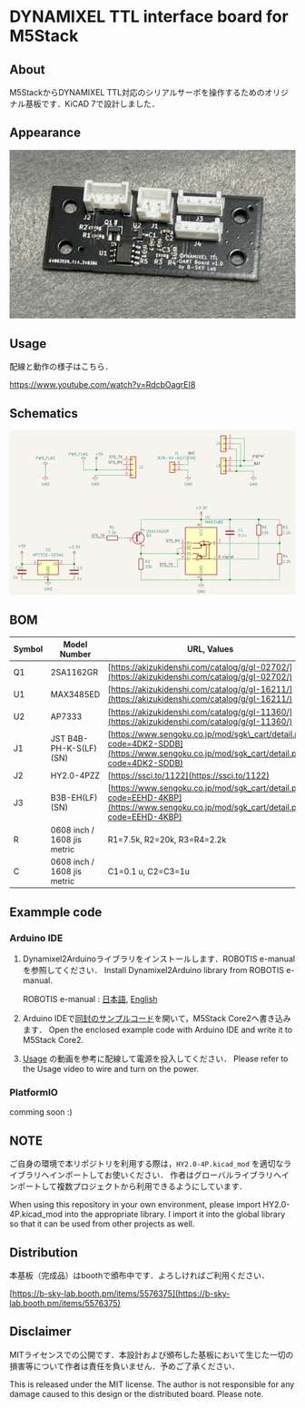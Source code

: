 # DYNAMIXEL TTL interface board for M5Stack

## About
M5StackからDYNAMIXEL TTL対応のシリアルサーボを操作するためのオリジナル基板です．KiCAD 7で設計しました．

## Appearance

![assembled board](docs/board_assembled.jpg)

## Usage

配線と動作の様子はこちら．

https://www.youtube.com/watch?v=RdcbOagrEI8

## Schematics

![](./docs/schematics.png)

## BOM
| Symbol | Model Number |URL, Values|
| --- | --- | --- |
| Q1  | 2SA1162GR<br> | [https://akizukidenshi.com/catalog/g/gI-02702/](https://akizukidenshi.com/catalog/g/gI-02702/)<br> |
| U1  | MAX3485ED<br> | [https://akizukidenshi.com/catalog/g/gI-16211/](https://akizukidenshi.com/catalog/g/gI-16211/)<br> |
| U2  | AP7333<br> | [https://akizukidenshi.com/catalog/g/gI-11360/](https://akizukidenshi.com/catalog/g/gI-11360/)<br> |
| J1  | JST B4B-PH-K-S(LF)(SN) | [https://www.sengoku.co.jp/mod/sgk\_cart/detail.php?code=4DK2-SDDB](https://www.sengoku.co.jp/mod/sgk_cart/detail.php?code=4DK2-SDDB)<br> |
| J2  | HY2.0-4PZZ | [https://ssci.to/1122](https://ssci.to/1122)<br> |
| J3  | B3B-EH(LF)(SN) | [https://www.sengoku.co.jp/mod/sgk_cart/detail.php?code=EEHD-4KBP](https://www.sengoku.co.jp/mod/sgk_cart/detail.php?code=EEHD-4KBP)<br> |
| R   | 0608 inch / 1608 jis metric | R1=7.5k, R2=20k, R3=R4=2.2k |
| C   | 0608 inch / 1608 jis metric | C1=0.1 u, C2=C3=1u |


## Exammple code

### Arduino IDE

1. Dynamixel2Arduinoライブラリをインストールします．ROBOTIS e-manualを参照してください．
    Install Dynamixel2Arduino library from ROBOTIS e-manual.
   
    ROBOTIS e-manual : [日本語](https://emanual.robotis.com/docs/en/software/arduino_ide_jp/), [English](https://emanual.robotis.com/docs/en/software/arduino_ide/)

3. Arduino IDEで[同封のサンプルコード](example_m5core2_dynamixel\example_m5core2_dynamixel.ino)を開いて，M5Stack Core2へ書き込みます．
    Open the enclosed example code with Arduino IDE and write it to M5Stack Core2.

4. [Usage](#usage) の動画を参考に配線して電源を投入してください．
    Please refer to the Usage video to wire and turn on the power.

### PlatformIO

comming soon :)

## NOTE
ご自身の環境で本リポジトリを利用する際は，`HY2.0-4P.kicad_mod` を適切なライブラリへインポートしてお使いください．
作者はグローバルライブラリへインポートして複数プロジェクトから利用できるようにしています．

When using this repository in your own environment, please import HY2.0-4P.kicad_mod into the appropriate library. 
I import it into the global library so that it can be used from other projects as well.

## Distribution
本基板（完成品）はboothで頒布中です．よろしければご利用ください．

[https://b-sky-lab.booth.pm/items/5576375](https://b-sky-lab.booth.pm/items/5576375)

## Disclaimer
MITライセンスでの公開です．本設計および頒布した基板において生じた一切の損害等について作者は責任を負いません．予めご了承ください．

This is released under the MIT license. The author is not responsible for any damage caused to this design or the distributed board. Please note.
